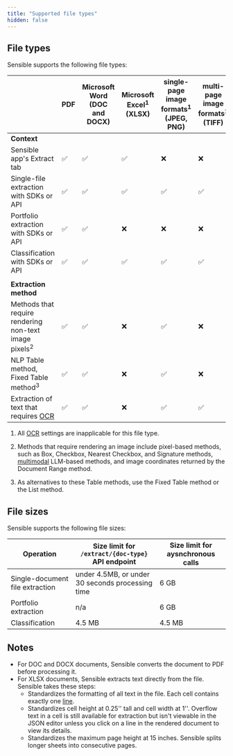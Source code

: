 ```yaml
---
title: "Supported file types"
hidden: false
---
```


## File types

Sensible supports the following file types:

|                                                              | PDF  | Microsoft Word<br/> (DOC and DOCX) | Microsoft Excel<sup>1</sup><br/>(XLSX) | single-page image formats<sup>1</sup><br/> (JPEG, PNG) | multi-page image formats<sup>1</sup><br> (TIFF) |
| ------------------------------------------------------------ | ---- | ---------------------------------- | -------------------------------------- | ------------------------------------------------------ | ----------------------------------------------- |
| **Context**                                                  |      |                                    |                                        |                                                        |                                                 |
| Sensible app's Extract tab                                   | ✅    | ✅                                  | ✅                                      | ❌                                                      | ❌                                               |
| Single-file extraction with SDKs or API                      | ✅    | ✅                                  | ✅                                      | ✅                                                      | ✅                                               |
| Portfolio extraction with SDKs or API                        | ✅    | ✅                                  | ❌                                      | ❌                                                      | ❌                                               |
| Classification with SDKs or API                              | ✅    | ✅                                  | ✅                                      | ✅                                                      | ✅                                               |
|                                                              |      |                                    |                                        |                                                        |                                                 |
| **Extraction method**                                        |      |                                    |                                        |                                                        |                                                 |
| Methods that require rendering non-text image pixels<sup>2</sup> | ✅    | ✅                                  | ❌                                      | ✅                                                      | ❌                                               |
| NLP Table method,<br/>Fixed Table method<sup>3</sup><br/>    | ✅    | ✅                                  | ❌                                      | ✅                                                      | ❌                                               |
| Extraction of text that requires [OCR](doc:ocr)              | ✅    | ✅                                  | ❌                                      | ✅                                                      | ✅                                               |


1. All [OCR](doc:ocr) settings are inapplicable for this file type.

2. Methods that require rendering an image include pixel-based methods, such as Box, Checkbox, Nearest Checkbox, and Signature methods, [multimodal](doc:query-group#parameters) LLM-based methods, and image coordinates returned by the Document Range method.

3. As alternatives to these Table methods, use the Fixed Table method or the List method.
## File sizes

Sensible supports the following file sizes:

| Operation              | Size limit for `/extract/{doc-type}` API endpoint                | Size limit for aysnchronous calls |
| ---------------------- | ------------------------------------------------ | ----------------------- |
| Single-document file extraction | under 4.5MB, or under 30 seconds processing time | 6 GB                    |
| Portfolio extraction   | n/a                                              | 6 GB                    |
| Classification         | 4.5 MB                                           | 4.5 MB                  |

## Notes

- For DOC and DOCX documents, Sensible converts the document to PDF before processing it.
- For XLSX documents, Sensible extracts text directly from the file. Sensible takes these steps:
     - Standardizes the formatting of all text in the file. Each cell contains exactly one [line](doc:lines).
     - Standardizes cell height at 0.25'' tall and cell width at 1''. Overflow text in a cell is still available for extraction but isn't viewable in the JSON editor unless you click on a line in the rendered document to view its details. 
     - Standardizes the maximum page height at 15 inches. Sensible splits longer sheets into consecutive pages.

